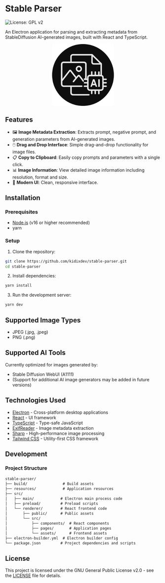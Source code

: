 # Stable Parser

![License: GPL v2](https://img.shields.io/badge/License-GPL%20v2-blue.svg)

An Electron application for parsing and extracting metadata from StableDiffusion AI-generated images, built with React and TypeScript.

<div align="center">
  <img src="./resources/icon.png" alt="Stable Parser Logo" width="200">
</div>

## Features

- 🖼️ **Image Metadata Extraction**: Extracts prompt, negative prompt, and generation parameters from AI-generated images.
- 🖱️ **Drag and Drop Interface**: Simple drag-and-drop functionality for image files.
- 📋 **Copy to Clipboard**: Easily copy prompts and parameters with a single click.
- 📊 **Image Information**: View detailed image information including resolution, format and size.
- 🎨 **Modern UI**: Clean, responsive interface.

## Installation

### Prerequisites

- [Node.js](https://nodejs.org/) (v16 or higher recommended)
- yarn

### Setup

1. Clone the repository:

```bash
git clone https://github.com/kidixdev/stable-parser.git
cd stable-parser
```

2. Install dependencies:

```bash
yarn install
```

3. Run the development server:

```bash
yarn dev
```

## Supported Image Types

- JPEG (.jpg, .jpeg)
- PNG (.png)

## Supported AI Tools

Currently optimized for images generated by:

- Stable Diffusion WebUI (A1111)
- (Support for additional AI image generators may be added in future versions)

## Technologies Used

- [Electron](https://www.electronjs.org/) - Cross-platform desktop applications
- [React](https://reactjs.org/) - UI framework
- [TypeScript](https://www.typescriptlang.org/) - Type-safe JavaScript
- [ExifReader](https://github.com/mattiasw/ExifReader) - Image metadata extraction
- [Sharp](https://sharp.pixelplumbing.com/) - High-performance image processing
- [Tailwind CSS](https://tailwindcss.com/) - Utility-first CSS framework

## Development

### Project Structure

```
stable-parser/
├── build/                # Build assets
├── resources/            # Application resources
├── src/
│   ├── main/            # Electron main process code
│   ├── preload/         # Preload scripts
│   └── renderer/        # React frontend code
│       ├── public/      # Public assets
│       └── src/
│           ├── components/  # React components
│           ├── pages/       # Application pages
│           └── assets/      # Frontend assets
├── electron-builder.yml  # Electron builder config
└── package.json         # Project dependencies and scripts
```

## License

This project is licensed under the GNU General Public License v2.0 - see the [LICENSE](LICENSE) file for details.
